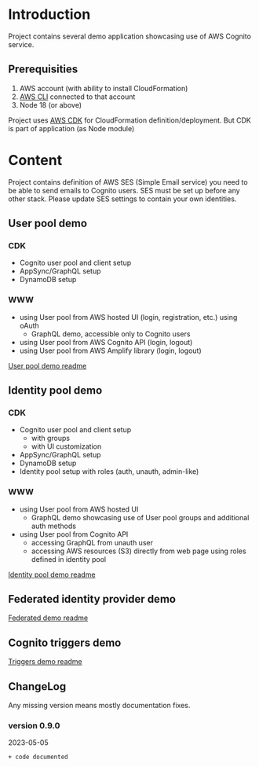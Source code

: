 # Introduction

Project contains several demo application showcasing use of AWS Cognito service.

## Prerequisities
1. AWS account (with ability to install CloudFormation)
2. [AWS CLI](https://docs.aws.amazon.com/cli/latest/userguide/cli-chap-welcome.html) connected to that account
3. Node 18 (or above)

Project uses [AWS CDK](https://docs.aws.amazon.com/cdk/api/v2/) for CloudFormation definition/deployment. But CDK is part of application (as Node module)

# Content

Project contains definition of AWS SES (Simple Email service) you need to be able to send emails to Cognito users. SES must be set up before any other stack.
Please update SES settings to contain your own identities.

## User pool demo

### CDK
* Cognito user pool and client setup
* AppSync/GraphQL setup
* DynamoDB setup

### WWW
* using User pool from AWS hosted UI (login, registration, etc.) using oAuth
  * GraphQL demo, accessible only to Cognito users
* using User pool from AWS Cognito API (login, logout)
* using User pool from AWS Amplify library (login, logout)

[User pool demo readme](./doc/userpool.md)

## Identity pool demo

### CDK
* Cognito user pool and client setup 
  * with groups
  * with UI customization
* AppSync/GraphQL setup
* DynamoDB setup
* Identity pool setup with roles (auth, unauth, admin-like)

### WWW
* using User pool from AWS hosted UI
  * GraphQL demo showcasing use of User pool groups and additional auth methods
* using User pool from Cognito API
  * accessing GraphQL from unauth user
  * accessing AWS resources (S3) directly from web page using roles defined in identity pool

[Identity pool demo readme](./doc/identitypool.md)

## Federated identity provider demo

[Federated demo readme](./doc/federated.md)

## Cognito triggers demo

[Triggers demo readme](./doc/triggers.md)

## ChangeLog
Any missing version means mostly documentation fixes.

### version 0.9.0
2023-05-05
```
+ code documented
```
